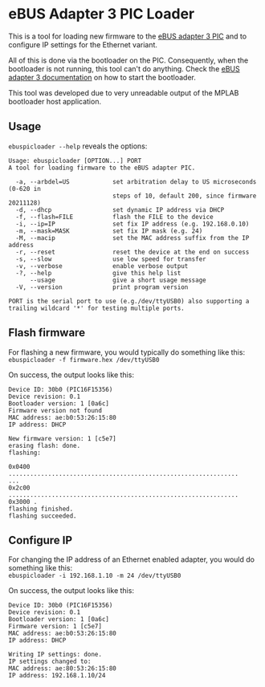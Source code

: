 eBUS Adapter 3 PIC Loader
=========================

This is a tool for loading new firmware to the
[eBUS adapter 3 PIC](https://adapter.ebusd.eu/)
and to configure IP settings for the Ethernet variant.

All of this is done via the bootloader on the PIC. Consequently, when the
bootloader is not running, this tool can't do anything.
Check the [eBUS adapter 3 documentation](https://adapter.ebusd.eu/picfirmware)
on how to start the bootloader.

This tool was developed due to very unreadable output of the MPLAB bootloader
host application.

Usage
-----
`ebuspicloader --help` reveals the options:
```
Usage: ebuspicloader [OPTION...] PORT
A tool for loading firmware to the eBUS adapter PIC.

  -a, --arbdel=US            set arbitration delay to US microseconds (0-620 in
                             steps of 10, default 200, since firmware 20211128)
  -d, --dhcp                 set dynamic IP address via DHCP
  -f, --flash=FILE           flash the FILE to the device
  -i, --ip=IP                set fix IP address (e.g. 192.168.0.10)
  -m, --mask=MASK            set fix IP mask (e.g. 24)
  -M, --macip                set the MAC address suffix from the IP address
  -r, --reset                reset the device at the end on success
  -s, --slow                 use low speed for transfer
  -v, --verbose              enable verbose output
  -?, --help                 give this help list
      --usage                give a short usage message
  -V, --version              print program version

PORT is the serial port to use (e.g./dev/ttyUSB0) also supporting a trailing wildcard '*' for testing multiple ports.
```

Flash firmware
--------------
For flashing a new firmware, you would typically do something like this:  
`ebuspicloader -f firmware.hex /dev/ttyUSB0`

On success, the output looks like this:
```
Device ID: 30b0 (PIC16F15356)
Device revision: 0.1
Bootloader version: 1 [0a6c]
Firmware version not found
MAC address: ae:b0:53:26:15:80
IP address: DHCP

New firmware version: 1 [c5e7]
erasing flash: done.
flashing:

0x0400 ................................................................
...
0x2c00 ................................................................
0x3000 .
flashing finished.
flashing succeeded.
```

Configure IP
------------
For changing the IP address of an Ethernet enabled adapter, you would do
something like this:  
`ebuspicloader -i 192.168.1.10 -m 24 /dev/ttyUSB0`

On success, the output looks like this:
```
Device ID: 30b0 (PIC16F15356)
Device revision: 0.1
Bootloader version: 1 [0a6c]
Firmware version: 1 [c5e7]
MAC address: ae:b0:53:26:15:80
IP address: DHCP

Writing IP settings: done.
IP settings changed to:
MAC address: ae:80:53:26:15:80
IP address: 192.168.1.10/24
```

